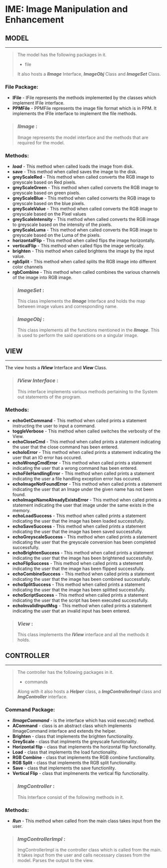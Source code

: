 # IME: Image Manipulation and Enhancement

## MODEL

---

> The model has the following packages in it.
> * file
>
> It also hosts a ***IImage*** Interface, ***ImageObj*** Class and ***ImageSet*** Class.

### File Package:
* **IFile** - IFile represents the methods implemented by the classes which implement IFile interface.
* **PPMFile** - PPMFile represents the image file format which is in PPM. It implements the IFIle interface to implement the file methods.

>### *IImage* :
> IImage represents the model interface and the methods that are required for the model.

### Methods:
* ***load*** - This method when called loads the image from disk.
* **save** - This method when called saves the image to the disk.
* **greyScaleRed** - This method when called converts the RGB image to greyscale based on Red pixels.
* **greyScaleGreen** - This method when called converts the RGB image to greyscale based on green pixels.
* **greyScaleBlue** - This method when called converts the RGB image to greyscale based on the blue pixels.
* **greyScaleValue** - This method when called converts the RGB image to greyscale based on the Pixel values
* **greyScaleIntensity** - This method when called converts the RGB image to greyscale based on the intensity of the pixels.
* **greyScaleLuma** - This method when called converts the RGB image to greyscale based on the Luma of the pixels.
* **horizontalFlip** - This method when called flips the image horizontally.
* **verticalFlip** - This method when called flips the image vertically.
* **brighten** - This method when called brightens the image by the input value.
* **rgbSplit** - This method when called splits the RGB image into different color channels
* **rgbCombine** - This method when called combines the various channels of the image into RGB image.

> ### *ImageSet* :
> This class implements the ***IImage*** Interface and holds the map between image values and corresponding name.

> ### *ImageObj* :
> This class implements all the functions mentioned in the ***IImage***. This is used to perform the said operations on a singular image.




## VIEW

---

The view hosts a ***IView*** Interface and ***View*** Class.

> ### *IView Interface* : 
> This interface implements various methods pertaining to the System out statements of the program.

### Methods:
* **echoGetCommand** - This method when called prints a statement instructing the user to input a command.
* **toggleVerbose** - This method when called switches the verbosity of the View.
* **echoCloseCmd** - This method when called prints a statement indicating the user that the close command has been entered.
* **echoIoError** - This method when called prints a statement indicating the user that an IO error has occured.
* **echoWrongCmdError** - This method when called prints a statement indicating the user that a wrong command has been entered.
* **echoFileHandlingError** - This method when called prints a statement indicating the user a file handling exception error has occured.
* **echoImageNotFoundError** - This method when called prints a statement indicating the user that an Image under the given name has not been found.
* **echoImageNameAlreadyExistsError** - This method when called prints a statement indicating the user that image under the same exists in the memory.
* **echoLoadSuccess** - This method when called prints a statement indicating the user that the image has been loaded successfully.
* **echoSaveSuccess** - This method when called prints a statement indicating the user that the image has been saved successfully.
* **echoGreyscaleSuccess** - This method when called prints a statement indicating the user that the greyscale conversion has been completed successfully.
* **echoBrightenSuccess** - This method when called prints a statement indicating the user that the image has been brightened successfully.
* **echoFlipSuccess** - This method when called prints a stetement indicating the user that the image has been flipped successfully.
* **echoCombineSuccess** - This method when called prints a statement indicating the user that the image has been combined successfully.
* **echoSplitSuccess** - This method when called prints a statement indicating the user that the image has been splitted successfully.
* **echoScriptSuccess** - This method when called prints a statement indicating the user that the script has been executed successfully.
* **echoInvalidInputMsg** - This method when called prints a statement indicating the user that an invalid input has been entered.

> ### *View* :
> This class implements the ***IView*** interface and all the methods it holds.

## CONTROLLER
---
> The controller has the following packages in it.
> * commands 
>
> Along with it also hosts a ***Helper*** class, a ***ImgControllerImpl*** class and ***ImgController*** interface.

### Command Package:

* ***IImageCommand*** -  is the interface which has  void execute() method.
* **ACommand** - class is an abstract class which implements IImageCommand interface and extends the helper.
* **Brighten** - class that implements the brighten functionality.
* **GreyScale** - class that implments the greyscale functionality.
* **Horizontal flip** -  class that implements the horizontal flip functionality.
* **Load** - class that implements the load functionality.
* **RGB Combine** - class that implements the RGB combine functionality.
* **RGB Split** - class that implements the RGB split functionality.
* **Save** - class that implements the save functionlity.
* **Vertical Flip** - class that implmenents the vertical flip functionality.

>### *ImgController* : 
> This Interface consist of the following methods in it.

### Methods:
* ***Run*** - This method when called from the main class takes input from the user.

>### *ImgControllerImpl* :
> ImgControllerImpl is the controller class which is called from the main. It takes input from the user and calls necessary classes from the model. Parses the output to the view.
